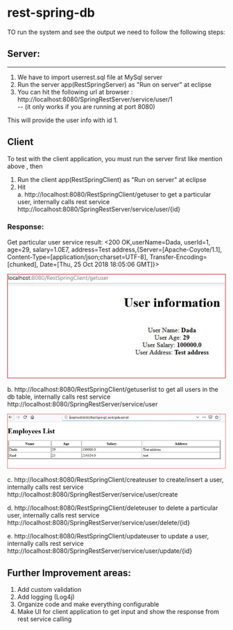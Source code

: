 # rest-spring-db
TO run the system and see the output we need to follow the following steps:

## Server:
------------------
1. We have to import userrest.sql file at MySql server
2. Run the server app(RestSpringServer) as "Run on server" at eclipse
3. You can hit the following url at browser :
http://localhost:8080/SpringRestServer/service/user/1   
-- (it only works if you are running at port 8080)

This will provide the user info with id 1.


## Client 

To test with the client application, you must run the server first like mention above , then

1. Run the client app(RestSpringClient)  as "Run on server" at eclipse
2. Hit
<br>a. http://localhost:8080/RestSpringClient/getuser to get a particular user, internally calls rest service  http://localhost:8080/SpringRestServer/service/user/{id}

### Response: 
Get particular user service result: 
<200 OK,userName=Dada, userId=1, age=29, salary=1.0E7, address=Test address,{Server=[Apache-Coyote/1.1], Content-Type=[application/json;charset=UTF-8], Transfer-Encoding=[chunked], Date=[Thu, 25 Oct 2018 18:05:06 GMT]}>

![getuser](https://github.com/Md-MamunAbdulKayum/rest-spring-db/blob/master/getuser.JPG)


b. http://localhost:8080/RestSpringClient/getuserlist to get all users in the db table, internally calls rest service
http://localhost:8080/SpringRestServer/service/user

![getuserlist](https://github.com/Md-MamunAbdulKayum/rest-spring-db/blob/master/getuserlist.JPG)


c. http://localhost:8080/RestSpringClient/createuser to create/insert a user, internally calls rest service
http://localhost:8080/SpringRestServer/service/user/create

d. http://localhost:8080/RestSpringClient/deleteuser to delete a particular user, internally calls rest service
http://localhost:8080/SpringRestServer/service/user/delete/{id}

e. http://localhost:8080/RestSpringClient/updateuser to update a user, internally calls rest service
http://localhost:8080/SpringRestServer/service/user/update/{id}



## Further Improvement areas:
1. Add custom validation
2. Add logging (Log4j)
3. Organize code and make everything configurable 
4. Make UI for client application to get input and show the response from rest service calling 





